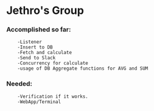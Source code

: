 # Jethro's Group

### Accomplished so far:

        -Listener
        -Insert to DB
        -Fetch and calculate
        -Send to Slack
        -Concurrency for calculate
        -usage of DB Aggregate functions for AVG and SUM

### Needed:

        -Verification if it works.
        -WebApp/Terminal
